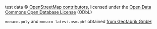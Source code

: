 test data © [OpenStreetMap contributors](http://www.openstreetmap.org/copyright), licensed under the [Open Data Commons Open Database License](http://opendatacommons.org/licenses/odbl/) (ODbL)

`monaco.poly` and `monaco-latest.osm.pbf` obtained [from Geofabrik GmbH](http://download.geofabrik.de/europe/monaco.html)
